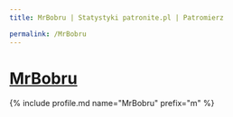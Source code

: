 ```yaml
---
title: MrBobru | Statystyki patronite.pl | Patromierz

permalink: /MrBobru
---
```


# [MrBobru](https://patronite.pl/MrBobru)

{% include profile.md name="MrBobru" prefix="m" %}
